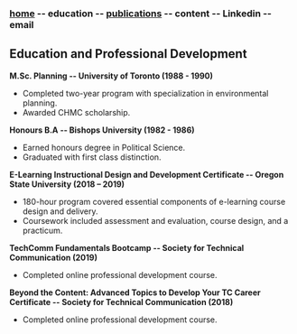 ### [home](https://writingteacher.github.io/rob-whyte/) -- education -- [publications](publications/) -- content  -- Linkedin -- email



## Education and Professional Development

**M.Sc. Planning -- University of Toronto (1988 - 1990)**
* Completed two-year program with specialization in environmental planning.
* Awarded CHMC scholarship.


**Honours B.A -- Bishops University (1982 - 1986)**
* Earned honours degree in Political Science.
* Graduated with first class distinction.


**E-Learning Instructional Design and Development Certificate -- Oregon State University (2018 – 2019)**
* 180-hour program covered essential components of e-learning course design and delivery. 
* Coursework included assessment and evaluation, course design, and a practicum.


**TechComm Fundamentals Bootcamp -- Society for Technical Communication (2019)**
* Completed online professional development course.


**Beyond the Content: Advanced Topics to Develop Your TC Career Certificate -- Society for Technical Communication (2018)**
* Completed online professional development course.




